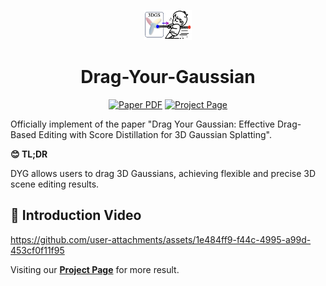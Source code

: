 <p align="center">
  <img width="15%" src="assets/logo1.png"/>
</p>

<p align="center">
<!--   <h1 align="center"><img height="100" src="https://github.com/imlixinyang/director3d-page/raw/master/assets/icon.ico"></h1> -->
  <h1 align="center"> Drag-Your-Gaussian</h1>
  <p align="center">
        <!-- <a href="[text](https://arxiv.org/pdf/2501.18672)"><img src='https://img.shields.io/badge/arXiv-DYG-red?logo=arxiv' alt='Paper PDF'></a> -->
        <a href="https://arxiv.org/abs/2501.18672"><img src='https://img.shields.io/badge/arXiv-DYG-red?logo=arxiv' alt='Paper PDF'></a>
        <a href='https://quyans.github.io/Drag-Your-Gaussian/'><img src='https://img.shields.io/badge/Project_Page-DYG-green' alt='Project Page'></a>
  </p>
  <p>Officially implement of the paper "Drag Your Gaussian: Effective Drag-Based Editing with Score Distillation for 3D Gaussian Splatting".</p>

**😊 TL;DR**

DYG allows users to drag 3D Gaussians, achieving flexible and precise 3D scene editing results.


## 🎥 Introduction Video

<!-- <p align="center">
  <img width="100%" src="assets/teaser.gif"/>
</p> -->

https://github.com/user-attachments/assets/1e484ff9-f44c-4995-a99d-453cf0f11f95



Visiting our [**Project Page**](https://quyans.github.io/Drag-Your-Gaussian/) for more result.
